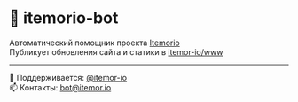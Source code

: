 # 🤖 itemorio-bot

Автоматический помощник проекта [Itemorio](https://itemor.io)  
Публикует обновления сайта и статики в [itemor-io/www](https://github.com/itemor-io/www)

---

🔧 Поддерживается: [@itemor-io](https://github.com/itemor-io)  
📫 Контакты: bot@itemor.io
